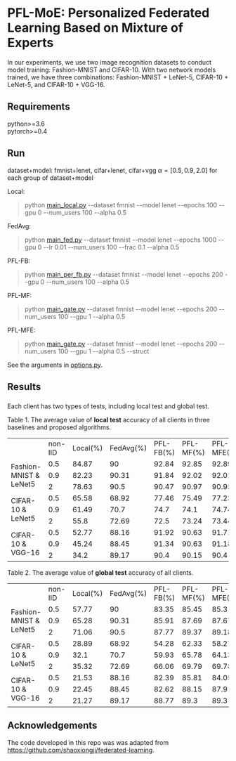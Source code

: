 # PFL-MoE: Personalized Federated Learning Based on Mixture of Experts

In our experiments, we use two image recognition datasets to conduct model training: 
Fashion-MNIST and CIFAR-10. With two network models trained, we have three combinations: Fashion-MNIST + LeNet-5, CIFAR-10 + LeNet-5, and CIFAR-10 + VGG-16. 

## Requirements
python>=3.6  
pytorch>=0.4

## Run
dataset+model: fmnist+lenet, cifar+lenet, cifar+vgg
$\alpha=[0.5, 0.9, 2.0]$ for each group of dataset+model

Local:
> python [main_local.py](main_local.py) --dataset fmnist --model lenet --epochs 100 --gpu 0 --num_users 100 --alpha 0.5 

FedAvg:
> python [main_fed.py](main_fed.py) --dataset fmnist --model lenet --epochs 1000 --gpu 0 --lr 0.01 --num_users 100 --frac 0.1 --alpha 0.5

PFL-FB:
> python [main_per_fb.py](main_per_fb.py) --dataset fmnist --model lenet --epochs 200 --gpu 0 --num_users 100 --alpha 0.5

PFL-MF:
> python [main_gate.py](main_gate.py) --dataset fmnist --model lenet --epochs 200 --num_users 100 --gpu 1 --alpha 0.5

PFL-MFE:
> python [main_gate.py](main_gate.py) --dataset fmnist --model lenet --epochs 200 --num_users 100 --gpu 1 --alpha 0.5 --struct

See the arguments in [options.py](utils/options.py). 
## Results
### 
Each client has two types of tests, including local test and global test. 

Table 1. The average value of **local test** accuracy of all clients in three baselines and proposed algorithms. 

<table>
   <tr>
      <td></td>
      <td>non-IID</td>
      <td>Local(%)</td>
      <td>FedAvg(%)</td>
      <td>PFL-FB(%)</td>
      <td>PFL-MF(%)</td>
      <td>PFL-MFE(%)</td>
   </tr>
   <tr>
      <td rowspan="3">Fashion-MNIST & LeNet5</td><!--rowspan="3"纵向合并三个单元格-->
      <td>0.5</td>
      <td>84.87</td>
      <td>90</td>
      <td>92.84</td>
      <td>92.85</td>
      <td>92.89</td>
   </tr>
   <tr>
      <td>0.9</td>
      <td>82.23</td>
      <td>90.31</td>
      <td>91.84</td>
      <td>92.02</td>
      <td>92.01</td>
   </tr>
   <tr>
      <td>2</td>
      <td>78.63</td>
      <td>90.5</td>
      <td>90.47</td>
      <td>90.97</td>
      <td>90.93</td>
   </tr>
   <tr>
      <td rowspan="3">CIFAR-10 & LeNet5</td>
      <td>0.5</td>
      <td>65.58</td>
      <td>68.92</td>
      <td>77.46</td>
      <td>75.49</td>
      <td>77.23</td>
   </tr>
   <tr>
      <td>0.9</td>
      <td>61.49</td>
      <td>70.7</td>
      <td>74.7</td>
      <td>74.1</td>
      <td>74.74</td>
   </tr>
   <tr>
      <td>2</td>
      <td>55.8</td>
      <td>72.69</td>
      <td>72.5</td>
      <td>73.24</td>
      <td>73.44</td>
   </tr>
   <tr>
      <td rowspan="3">CIFAR-10 & VGG-16</td>
      <td>0.5</td>
      <td>52.77</td>
      <td>88.16</td>
      <td>91.92</td>
      <td>90.63</td>
      <td>91.71</td>
   </tr>
   <tr>
      <td>0.9</td>
      <td>45.24</td>
      <td>88.45</td>
      <td>91.34</td>
      <td>90.63</td>
      <td>91.18</td>
   </tr>
   <tr>
      <td>2</td>
      <td>34.2</td>
      <td>89.17</td>
      <td>90.4</td>
      <td>90.15</td>
      <td>90.4</td>
   </tr>
</table>

Table 2. The average value of **global test** accuracy of all clients. 

<table>
   <tr>
      <td></td>
      <td>non-IID </td>
      <td>Local(%)</td>
      <td>FedAvg(%)</td>
      <td>PFL-FB(%)</td>
      <td>PFL-MF(%)</td>
      <td>PFL-MFE(%)</td>
   </tr>
   <tr>
      <td rowspan="3">Fashion-MNIST & LeNet5</td>
      <td>0.5</td>
      <td>57.77</td>
      <td>90</td>
      <td>83.35</td>
      <td>85.45</td>
      <td>85.3</td>
   </tr>
   <tr>
      <td>0.9</td>
      <td>65.28</td>
      <td>90.31</td>
      <td>85.91</td>
      <td>87.69</td>
      <td>87.67</td>
   </tr>
   <tr>
      <td>2</td>
      <td>71.06</td>
      <td>90.5</td>
      <td>87.77</td>
      <td>89.37</td>
      <td>89.18</td>
   </tr>
   <tr>
      <td rowspan="3">CIFAR-10 & LeNet5</td>
      <td>0.5</td>
      <td>28.89</td>
      <td>68.92</td>
      <td>54.28</td>
      <td>62.33</td>
      <td>58.27</td>
   </tr>
   <tr>
      <td>0.9</td>
      <td>32.1</td>
      <td>70.7</td>
      <td>59.93</td>
      <td>65.78</td>
      <td>64.13</td>
   </tr>
   <tr>
      <td>2</td>
      <td>35.32</td>
      <td>72.69</td>
      <td>66.06</td>
      <td>69.79</td>
      <td>69.78</td>
   </tr>
   <tr>
      <td rowspan="3">CIFAR-10 & VGG-16</td>
      <td>0.5</td>
      <td>21.53</td>
      <td>88.16</td>
      <td>82.39</td>
      <td>85.81</td>
      <td>84.05</td>
   </tr>
   <tr>
      <td>0.9</td>
      <td>22.45</td>
      <td>88.45</td>
      <td>82.62</td>
      <td>88.15</td>
      <td>87.9</td>
   </tr>
   <tr>
      <td>2</td>
      <td>21.27</td>
      <td>89.17</td>
      <td>88.77</td>
      <td>89.3</td>
      <td>89.3</td>
   </tr>
</table>


## Acknowledgements

The code developed in this repo was was adapted from https://github.com/shaoxiongji/federated-learning.
